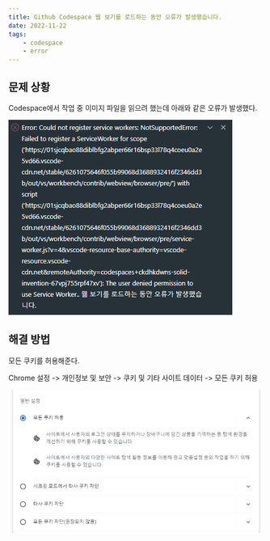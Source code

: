 ```yaml
---
title: Github Codespace 웹 보기를 로드하는 동안 오류가 발생했습니다.
date: 2022-11-22
tags:
    - codespace
    - error
---
```

## 문제 상황
Codespace에서 작업 중 이미지 파일을 읽으려 했는데 아래와 같은 오류가 발생했다.

![](./error.png)

## 해결 방법
모든 쿠키를 허용해준다.

Chrome 설정 -> 개인정보 및 보안 -> 쿠키 및 기타 사이트 데이터 -> 모든 쿠키 허용

![](./error4.png)

